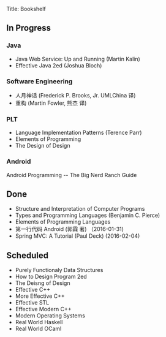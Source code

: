 Title: Bookshelf

## In Progress

### Java

* Java Web Service: Up and Running (Martin Kalin)
* Effective Java 2ed (Joshua Bloch)

### Software Engineering

* 人月神话 (Frederick P. Brooks, Jr. UMLChina 译)
* 重构 (Martin Fowler, 熊杰 译)

### PLT

* Language Implementation Patterns (Terence Parr)
* Elements of Programming
* The Design of Design

### Android

Android Programming -- The Big Nerd Ranch Guide

## Done

* Structure and Interpretation of Computer Programs
* Types and Programming Languages (Benjamin C. Pierce)
* Elements of Programming Languages
* 第一行代码 Android (郭霖 著) （2016-01-31)
* Spring MVC: A Tutorial (Paul Deck) (2016-02-04)

## Scheduled

* Purely Functionaly Data Structures
* How to Design Program 2ed
* The Deisng of Design
* Effective C++
* More Effective C++
* Effective STL
* Effective Modern C++
* Modern Operating Systems
* Real World Haskell
* Real World OCaml
